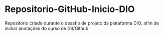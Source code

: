 # Repositorio-GitHub-Inicio-DIO
Repositorio criado durante o desafio de projeto da plataforma DIO, afim de incluir anotações do curso de Git/Github.
